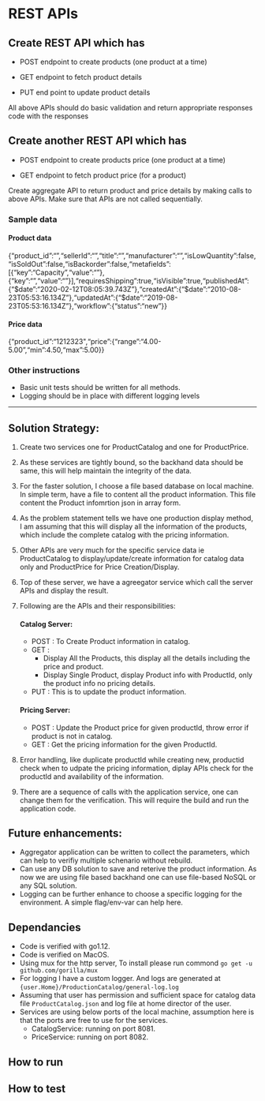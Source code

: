 # REST APIs

## Create REST API which has

- POST endpoint to create products (one product at a time)

- GET endpoint to fetch product details

- PUT end point to update product details

All above APIs should do basic validation and return appropriate responses code with the responses

## Create another REST API which has

 - POST endpoint to create products price (one product at a time)

 - GET endpoint to fetch product price (for a product)

Create aggregate API to return product and price details by making calls to above APIs. Make sure that APIs are not called sequentially.

### Sample data
#### Product data
{“product_id”:“”,“sellerId”:“”,“title”:“”,“manufacturer”:“”,“isLowQuantity”:false,“isSoldOut”:false,“isBackorder”:false,“metafields”:[{“key”:“Capacity”,“value”:“”},{“key”:“”,“value”:“”}],“requiresShipping”:true,“isVisible”:true,“publishedAt”:{“$date”:“2020-02-12T08:05:39.743Z”},“createdAt”:{“$date”:“2010-08-23T05:53:16.134Z”},“updatedAt”:{“$date”:“2019-08-23T05:53:16.134Z”},“workflow”:{“status”:“new”}}

#### Price data
{“product_id”:“1212323",“price”:{“range”:“4.00-5.00”,“min”:4.50,“max”:5.00}}

### Other instructions
 - Basic unit tests should be written for all methods.
 - Logging should be in place with different logging levels

_________________________________________________________________________________________________

## Solution Strategy:
1. Create two services one for ProductCatalog and one for ProductPrice.
2. As these services are tightly bound, so the backhand data should be same, this will help maintain the integrity of the data.
3. For the faster solution, I choose a file based database on local machine.  In simple term, have a file to content all the product information. This file content the Product infomrtion json in array form.
4. As the problem statement tells we have one production display method, I am assuming that this will display all the information of the products, which include the complete catalog with the pricing information.
5. Other APIs are very much for the specific service data ie ProductCatalog to display/update/create information for catalog data only and ProductPrice for Price Creation/Display.
6. Top of these server, we have a agreegator service which call the server APIs and display the result.
7. Following are the APIs and their responsibilities:
    #### Catalog Server:
     - POST : To Create Product information in catalog.
     - GET : 
       - Display All the Products, this display all the details including the price and product.
       - Display Single Product, display Product info with ProductId, only the product info no pricing details.
     - PUT : This is to update the product information.
    #### Pricing Server:
    - POST : Update the Product price for given productId, throw error if product is not in catalog.
    - GET : Get the pricing information for the given ProductId.

8. Error handling, like duplicate productId while creating new, productid check when to udpate the pricing information, diplay APIs check for the productId and availability of the information.

9. There are a sequence of calls with the application service, one can change them for the verification. This will require the build and run the application code.

## Future enhancements:
- Aggregator application can be written to collect the parameters, which can help to verifiy multiple schenario without rebuild.
- Can use any DB solution to save and reterive the product information. As now we are using file based backhand one can use file-based NoSQL or any SQL solution.
- Logging can be further enhance to choose a specific logging for the environment. A simple flag/env-var can help here.

## Dependancies
- Code is verified with go1.12.
- Code is verified on MacOS.
- Using mux for the http server, To install please run commond `go get -u github.com/gorilla/mux`
- For logging I have a custom logger. And logs are generated at `{user.Home}/ProductionCatalog/general-log.log`
- Assuming that user has permission and sufficient space for catalog data file `ProductCatalog.json` and log file at home director of the user.
- Services are using below ports of the local machine, assumption here is that the ports are free to use for the services.
  - CatalogService: running on port 8081.
  - PriceService: running on port 8082.

## How to run

## How to test


